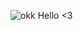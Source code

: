 ![okk](https://github.com/zijipia/Zi/assets/104454302/0ac32328-ddee-4424-bfcf-226122d7bf20)
Hello <3
